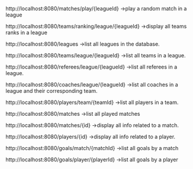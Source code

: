 http://localhost:8080/matches/play/{leagueId}                  ->play a random match in a league

http://localhost:8080/teams/ranking/league/{leagueId}          ->display all teams ranks in a league

http://localhost:8080/leagues                                  ->list all leagues in the database.

http://localhost:8080/teams/league/{leagueId}                  ->list all teams in a league.

http://localhost:8080/referees/league/{leagueId}               ->list all referees in a league.

http://localhost:8080/coaches/league/{leagueId}                ->list all coaches in a league and their corresponding team.

http://localhost:8080/players/team/{teamId}                    ->list all players in a team.

http://localhost:8080/matches                                  ->list all played matches

http://localhost:8080/matches/{id}                             ->display all info related to a match.

http://localhost:8080/players/{id}                             ->display all info related to a player.

http://localhost:8080/goals/match/{matchId}                    ->list all goals by a match

http://localhost:8080/goals/player/{playerId}                  ->list all goals by a player

